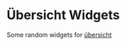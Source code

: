 # Übersicht Widgets

Some random widgets for [übersicht](https://github.com/felixhageloh/uebersicht)
